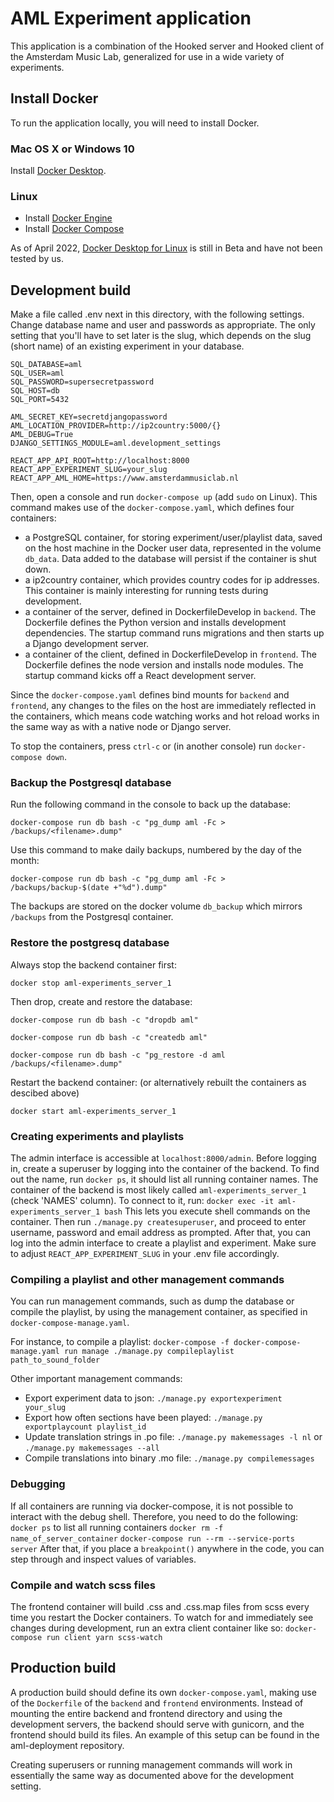 # AML Experiment application
This application is a combination of the Hooked server and Hooked client of the Amsterdam Music Lab, generalized for use in a wide variety of experiments.

## Install Docker
To run the application locally, you will need to install Docker.

### Mac OS X or Windows 10
Install [Docker Desktop](https://docs.docker.com/desktop/).

### Linux
* Install [Docker Engine](https://docs.docker.com/engine/install/)
* Install [Docker Compose](https://docs.docker.com/compose/install/)

As of April 2022, [Docker Desktop for Linux](https://docs.docker.com/desktop/linux/) is still in Beta and have not been tested by us.

## Development build
Make a file called .env next in this directory, with the following settings. Change database name and user and passwords as appropriate. The only setting that you'll have to set later is the slug, which depends on the slug (short name) of an existing experiment in your database.
```
SQL_DATABASE=aml
SQL_USER=aml
SQL_PASSWORD=supersecretpassword
SQL_HOST=db
SQL_PORT=5432

AML_SECRET_KEY=secretdjangopassword
AML_LOCATION_PROVIDER=http://ip2country:5000/{}
AML_DEBUG=True
DJANGO_SETTINGS_MODULE=aml.development_settings

REACT_APP_API_ROOT=http://localhost:8000
REACT_APP_EXPERIMENT_SLUG=your_slug
REACT_APP_AML_HOME=https://www.amsterdammusiclab.nl
```
Then, open a console and run
`docker-compose up` (add `sudo` on Linux).
This command makes use of the `docker-compose.yaml`, which defines four containers:
- a PostgreSQL container, for storing experiment/user/playlist data, saved on the host machine in the Docker user data, represented in the volume `db_data`. Data added to the database will persist if the container is shut down.
- a ip2country container, which provides country codes for ip addresses. This container is mainly interesting for running tests during development.
- a container of the server, defined in DockerfileDevelop in `backend`. The Dockerfile defines the Python version and installs development dependencies. The startup command runs migrations and then starts up a Django development server.
- a container of the client, defined in DockerfileDevelop in `frontend`. The Dockerfile defines the node version and installs node modules. The startup command kicks off a React development server.

Since the `docker-compose.yaml` defines bind mounts for `backend` and `frontend`, any changes to the files on the host are immediately reflected in the containers, which means code watching works and hot reload works in the same way as with a native node or Django server.

To stop the containers, press `ctrl-c` or (in another console) run
`docker-compose down`.

### Backup the Postgresql database
Run the following command in the console to back up the database:

`docker-compose run db bash -c "pg_dump aml -Fc > /backups/<filename>.dump"`

Use this command to make daily backups, numbered by the day of the month:

`docker-compose run db bash -c "pg_dump aml -Fc > /backups/backup-$(date +"%d").dump"`

The backups are stored on the docker volume `db_backup` which mirrors `/backups` from the Postgresql container.

### Restore the postgresq database

Always stop the backend container first:

`docker stop aml-experiments_server_1`

Then drop, create and restore the database:

`docker-compose run db bash -c "dropdb aml"`

`docker-compose run db bash -c "createdb aml"`

`docker-compose run db bash -c "pg_restore -d aml /backups/<filename>.dump"`

Restart the backend container: (or alternatively rebuilt the containers as descibed above) 

`docker start aml-experiments_server_1`

### Creating experiments and playlists
The admin interface is accessible at `localhost:8000/admin`. Before logging in, create a superuser by logging into the container of the backend. To find out the name, run `docker ps`, it should list all running container names. The container of the backend is most likely called `aml-experiments_server_1` (check 'NAMES' column). To connect to it, run:
`docker exec -it aml-experiments_server_1 bash`
This lets you execute shell commands on the container.
Then run `./manage.py createsuperuser`, and proceed to enter username, password and email address as prompted. After that, you can log into the admin interface to create a playlist and experiment. Make sure to adjust `REACT_APP_EXPERIMENT_SLUG` in your .env file accordingly.

### Compiling a playlist and other management commands
You can run management commands, such as dump the database or compile the playlist, by using the management container, as specified in `docker-compose-manage.yaml`.

For instance, to compile a playlist:
`docker-compose -f docker-compose-manage.yaml run manage ./manage.py compileplaylist path_to_sound_folder`

Other important management commands:
- Export experiment data to json: `./manage.py exportexperiment your_slug`
- Export how often sections have been played: `./manage.py exportplaycount playlist_id`
- Update translation strings in .po file: `./manage.py makemessages -l nl` or `./manage.py makemessages --all`
- Compile translations into binary .mo file: `./manage.py compilemessages`

### Debugging
If all containers are running via docker-compose, it is not possible to interact with the debug shell. Therefore, you need to do the following:
`docker ps` to list all running containers
`docker rm -f name_of_server_container`
`docker-compose run --rm --service-ports server`
After that, if you place a `breakpoint()` anywhere in the code, you can step through and inspect values of variables.

### Compile and watch scss files
The frontend container will build .css and .css.map files from scss every time you restart the Docker containers. To watch for and immediately see changes during development, run an extra client container like so:
`docker-compose run client yarn scss-watch`

## Production build
A production build should define its own `docker-compose.yaml`, making use of the `Dockerfile` of the `backend` and `frontend` environments. Instead of mounting the entire backend and frontend directory and using the development servers, the backend should serve with gunicorn, and the frontend should build its files. An example of this setup can be found in the aml-deployment repository.

Creating superusers or running management commands will work in essentially the same way as documented above for the development setting.
